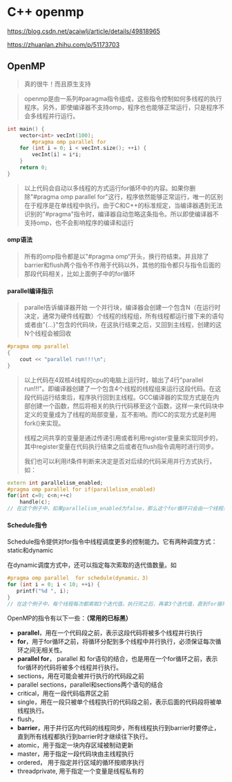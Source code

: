 # C++ openmp

https://blog.csdn.net/acaiwlj/article/details/49818965

https://zhuanlan.zhihu.com/p/51173703

## OpenMP

> 真的很牛！而且原生支持

> openmp是由一系列#paragma指令组成，这些指令控制如何多线程的执行程序。另外，即使编译器不支持omp，程序也也能够正常运行，只是程序不会多线程并行运行。

```cpp
int main() {
	vector<int> vecInt(100);
        #pragma omp parallel for
	for (int i = 0; i < vecInt.size(); ++i) {
	    vecInt[i] = i*i;
	}
	return 0;
}
```

> 以上代码会自动以多线程的方式运行for循环中的内容。如果你删除"#pragma omp parallel for"这行，程序依然能够正常运行，唯一的区别在于程序是在单线程中执行。由于C和C++的标准规定，当编译器遇到无法识别的"#pragma"指令时，编译器自动忽略这条指令。所以即使编译器不支持omp，也不会影响程序的编译和运行

#### omp语法

> 所有的omp指令都是以"#pragma omp“开头，换行符结束。并且除了barrier和flush两个指令不作用于代码以外，其他的指令都只与指令后面的那段代码相关，比如上面例子中的for循环

#### parallel编译指示

> parallel告诉编译器开始 一个并行块，编译器会创建一个包含N（在运行时决定，通常为硬件线程数）个线程的线程组，所有线程都运行接下来的语句或者由”{...}"包含的代码块，在这执行结束之后，又回到主线程，创建的这N个线程会被回收

```cpp
#pragma omp parallel
{
    cout << "parallel run!!!\n";
}
```

> 以上代码在4双核4线程的cpu的电脑上运行时，输出了4行”parallel run!!!"。即编译器创建了一个包含4个线程的线程组来运行这段代码。在这段代码运行结束后，程序执行回到主线程。GCC编译器的实现方式是在内部创建一个函数，然后将相关的执行代码移至这个函数，这样一来代码块中定义的变量成为了线程的局部变量，互不影响。而ICC的实现方式是利用fork()来实现。
>
> 线程之间共享的变量是通过传递引用或者利用register变量来实现同步的，其中register变量在代码执行结束之后或者在flush指令调用时进行同步。
>
> 我们也可以利用if条件判断来决定是否对后续的代码采用并行方式执行，如：

```cpp
extern int parallelism_enabled;
#pragma omp parallel for if(parallelism_enabled)
for(int c=0; c<n;++c)
    handle(c);
// 在这个例子中，如果parallelism_enabled为false，那么这个for循环只会由一个线程来执行

```



#### Schedule指令

Schedule指令提供对for指令中线程调度更多的控制能力。它有两种调度方式：static和dynamic

在dynamic调度方式中，还可以指定每次索取的迭代值数量。如

```cpp
#pragma omp parallel  for schedule(dynamic，3)
for (int i = 0; i < 10; ++i) {
   printf("%d ", i);
}
// 在这个例子中，每个线程每次都索取3个迭代值。执行完之后，再拿3个迭代值，直到for循环所有迭代值都运行结束。在最后一次索取的结果有可能不足3个
```







OpenMP的指令有以下一些：**（常用的已标黑）**

- **parallel**，用在一个代码段之前，表示这段代码将被多个线程并行执行
- **for**，用于for循环之前，将循环分配到多个线程中并行执行，必须保证每次循环之间无相关性。
- **parallel for**， parallel 和 for语句的结合，也是用在一个for循环之前，表示for循环的代码将被多个线程并行执行。
- sections，用在可能会被并行执行的代码段之前
- parallel sections，parallel和sections两个语句的结合
- critical，用在一段代码临界区之前
- single，用在一段只被单个线程执行的代码段之前，表示后面的代码段将被单线程执行。
- flush，
- **barrier**，用于并行区内代码的线程同步，所有线程执行到barrier时要停止，直到所有线程都执行到barrier时才继续往下执行。
- atomic，用于指定一块内存区域被制动更新
- master，用于指定一段代码块由主线程执行
- ordered， 用于指定并行区域的循环按顺序执行
- threadprivate, 用于指定一个变量是线程私有的

























